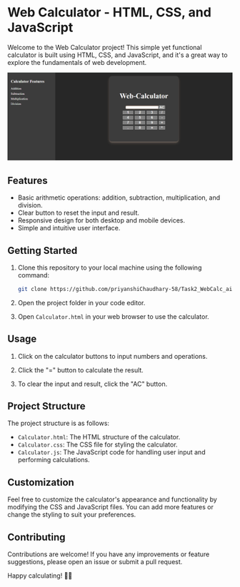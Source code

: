 # Web Calculator - HTML, CSS, and JavaScript

Welcome to the Web Calculator project! This simple yet functional calculator is built using HTML, CSS, and JavaScript, and it's a great way to explore the fundamentals of web development.

![Web Calculator Screenshot](Calculator.png)

## Features

- Basic arithmetic operations: addition, subtraction, multiplication, and division.
- Clear button to reset the input and result.
- Responsive design for both desktop and mobile devices.
- Simple and intuitive user interface.

## Getting Started

1. Clone this repository to your local machine using the following command:

   ```bash
   git clone https://github.com/priyanshiChaudhary-58/Task2_WebCalc_aidTech.git
   ```

2. Open the project folder in your code editor.

3. Open `Calculator.html` in your web browser to use the calculator.

## Usage

1. Click on the calculator buttons to input numbers and operations.

2. Click the "=" button to calculate the result.

3. To clear the input and result, click the "AC" button.

## Project Structure

The project structure is as follows:

- `Calculator.html`: The HTML structure of the calculator.
- `Calculator.css`: The CSS file for styling the calculator.
- `Calculator.js`: The JavaScript code for handling user input and performing calculations.

## Customization

Feel free to customize the calculator's appearance and functionality by modifying the CSS and JavaScript files. You can add more features or change the styling to suit your preferences.

## Contributing

Contributions are welcome! If you have any improvements or feature suggestions, please open an issue or submit a pull request.


Happy calculating! 🧮✨
